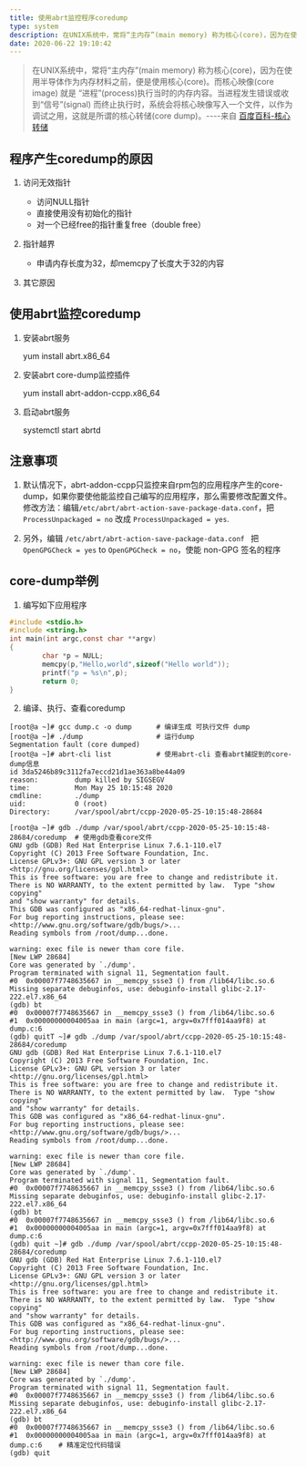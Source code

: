 ```yaml
---
title: 使用abrt监控程序coredump
type: system
description: 在UNIX系统中，常将“主内存”(main memory) 称为核心(core)，因为在使用半导体作为内存材料之前，便是使用核心(core)。而核心映像(core image) 
date: 2020-06-22 19:10:42
---
```


> 在UNIX系统中，常将“主内存”(main memory) 称为核心(core)，因为在使用半导体作为内存材料之前，便是使用核心(core)。而核心映像(core image) 就是 “进程”(process)执行当时的内存内容。当进程发生错误或收到“信号”(signal) 而终止执行时，系统会将核心映像写入一个文件，以作为调试之用，这就是所谓的核心转储(core dump)。----来自 [百度百科-核心转储](https://baike.baidu.com/item/%E6%A0%B8%E5%BF%83%E8%BD%AC%E5%82%A8/16772089?fromtitle=core%20dump&fromid=2971395&fr=aladdin)

## 程序产生coredump的原因

1. 访问无效指针
   * 访问NULL指针
   * 直接使用没有初始化的指针
   * 对一个已经free的指针重复free（double free）
2. 指针越界
   * 申请内存长度为32，却memcpy了长度大于32的内容

3. 其它原因

## 使用abrt监控coredump

1. 安装abrt服务
   
   yum install abrt.x86_64

2. 安装abrt core-dump监控插件

   yum install abrt-addon-ccpp.x86_64

3. 启动abrt服务

    systemctl start abrtd

## 注意事项

1. 默认情况下，abrt-addon-ccpp只监控来自rpm包的应用程序产生的core-dump，如果你要使他能监控自己编写的应用程序，那么需要修改配置文件。修改方法：编辑`/etc/abrt/abrt-action-save-package-data.conf`，把`ProcessUnpackaged = no` 改成 `ProcessUnpackaged = yes`.

2. 另外，编辑 `/etc/abrt/abrt-action-save-package-data.conf ` 把 `OpenGPGCheck = yes` to `OpenGPGCheck = no`，使能 non-GPG 签名的程序

## core-dump举例

1. 编写如下应用程序

```c
#include <stdio.h>
#include <string.h>
int main(int argc,const char **argv)
{
        char *p = NULL;
        memcpy(p,"Hello,world",sizeof("Hello world"));
        printf("p = %s\n",p);
        return 0;
}
```

2. 编译、执行、查看coredump

```shell
[root@a ~]# gcc dump.c -o dump      # 编译生成 可执行文件 dump
[root@a ~]# ./dump                  # 运行dump
Segmentation fault (core dumped)
[root@a ~]# abrt-cli list           # 使用abrt-cli 查看abrt捕捉到的core-dump信息
id 3da5246b89c3112fa7eccd21d1ae363a8be44a09
reason:         dump killed by SIGSEGV
time:           Mon May 25 10:15:48 2020
cmdline:        ./dump
uid:            0 (root)
Directory:      /var/spool/abrt/ccpp-2020-05-25-10:15:48-28684

[root@a ~]# gdb ./dump /var/spool/abrt/ccpp-2020-05-25-10:15:48-28684/coredump  # 使用gdb查看core文件
GNU gdb (GDB) Red Hat Enterprise Linux 7.6.1-110.el7
Copyright (C) 2013 Free Software Foundation, Inc.
License GPLv3+: GNU GPL version 3 or later <http://gnu.org/licenses/gpl.html>
This is free software: you are free to change and redistribute it.
There is NO WARRANTY, to the extent permitted by law.  Type "show copying"
and "show warranty" for details.
This GDB was configured as "x86_64-redhat-linux-gnu".
For bug reporting instructions, please see:
<http://www.gnu.org/software/gdb/bugs/>...
Reading symbols from /root/dump...done.

warning: exec file is newer than core file.
[New LWP 28684]
Core was generated by `./dump'.
Program terminated with signal 11, Segmentation fault.
#0  0x00007f7748635667 in __memcpy_ssse3 () from /lib64/libc.so.6
Missing separate debuginfos, use: debuginfo-install glibc-2.17-222.el7.x86_64
(gdb) bt
#0  0x00007f7748635667 in __memcpy_ssse3 () from /lib64/libc.so.6
#1  0x00000000004005aa in main (argc=1, argv=0x7fff014aa9f8) at dump.c:6
(gdb) quitT ~]# gdb ./dump /var/spool/abrt/ccpp-2020-05-25-10:15:48-28684/coredump
GNU gdb (GDB) Red Hat Enterprise Linux 7.6.1-110.el7
Copyright (C) 2013 Free Software Foundation, Inc.
License GPLv3+: GNU GPL version 3 or later <http://gnu.org/licenses/gpl.html>
This is free software: you are free to change and redistribute it.
There is NO WARRANTY, to the extent permitted by law.  Type "show copying"
and "show warranty" for details.
This GDB was configured as "x86_64-redhat-linux-gnu".
For bug reporting instructions, please see:
<http://www.gnu.org/software/gdb/bugs/>...
Reading symbols from /root/dump...done.

warning: exec file is newer than core file.
[New LWP 28684]
Core was generated by `./dump'.
Program terminated with signal 11, Segmentation fault.
#0  0x00007f7748635667 in __memcpy_ssse3 () from /lib64/libc.so.6
Missing separate debuginfos, use: debuginfo-install glibc-2.17-222.el7.x86_64
(gdb) bt
#0  0x00007f7748635667 in __memcpy_ssse3 () from /lib64/libc.so.6
#1  0x00000000004005aa in main (argc=1, argv=0x7fff014aa9f8) at dump.c:6
(gdb) quit ~]# gdb ./dump /var/spool/abrt/ccpp-2020-05-25-10:15:48-28684/coredump
GNU gdb (GDB) Red Hat Enterprise Linux 7.6.1-110.el7
Copyright (C) 2013 Free Software Foundation, Inc.
License GPLv3+: GNU GPL version 3 or later <http://gnu.org/licenses/gpl.html>
This is free software: you are free to change and redistribute it.
There is NO WARRANTY, to the extent permitted by law.  Type "show copying"
and "show warranty" for details.
This GDB was configured as "x86_64-redhat-linux-gnu".
For bug reporting instructions, please see:
<http://www.gnu.org/software/gdb/bugs/>...
Reading symbols from /root/dump...done.

warning: exec file is newer than core file.
[New LWP 28684]
Core was generated by `./dump'.
Program terminated with signal 11, Segmentation fault.
#0  0x00007f7748635667 in __memcpy_ssse3 () from /lib64/libc.so.6
Missing separate debuginfos, use: debuginfo-install glibc-2.17-222.el7.x86_64
(gdb) bt
#0  0x00007f7748635667 in __memcpy_ssse3 () from /lib64/libc.so.6
#1  0x00000000004005aa in main (argc=1, argv=0x7fff014aa9f8) at dump.c:6    # 精准定位代码错误
(gdb) quit
```

